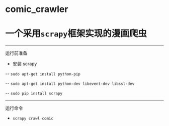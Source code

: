 comic_crawler
===
# 一个采用`scrapy`框架实现的漫画爬虫
---
运行前准备
- 安装 scrapy

-- `sudo apt-get install python-pip`

-- `sudo apt-get install python-dev libevent-dev libssl-dev`

-- `sudo pip install scrapy`

---
运行命令
- `scrapy crawl comic`
